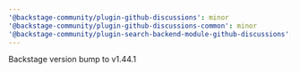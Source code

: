```yaml
---
'@backstage-community/plugin-github-discussions': minor
'@backstage-community/plugin-github-discussions-common': minor
'@backstage-community/plugin-search-backend-module-github-discussions': minor
---
```


Backstage version bump to v1.44.1
